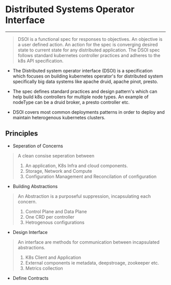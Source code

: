 # Distributed Systems Operator Interface
-----------------------------------------------------------------------------------------------

> DSOI is a functional spec for responses to objectives. An objective is a user defined action.
> An action for the spec is converging desired state to current state for any distributed application. 
>The DSOI spec follows standard kubernetes controller practices and adheres to the k8s API specification. 

- The Distributed system operator interface (DSOI) is a specification which focuses on building kubernetes operator's for distributed system specifically big data systems like apache druid, apache pinot, presto. 

- The spec defines standard practices and design pattern's which can help build k8s controllers for multiple node types. An example of nodeType can be a druid broker, a presto controller etc.

- DSOI covers most common deployments patterns in order to deploy and maintain heterogenous kubernetes clusters.

## Principles

- Seperation of Concerns

> A clean consise seperation between 
> 1. An application, K8s Infra and cloud components.
> 2. Storage, Network and Compute
> 3. Configuration Management and Reconcilation of configuration

- Building Abstractions

> An Abstraction is a purposeful suppression, incapsulating each concern.
> 1. Control Plane and Data Plane
> 2. One CRD per controller
> 3. Hetrogenous configurations

- Design Interface

> An interface are methods for communication between incapsulated abstractions.
> 1. K8s Client and Application
> 2. External components ie metadata, deepstroage, zookeeper etc.
> 3. Metrics collection

- Define Contracts

